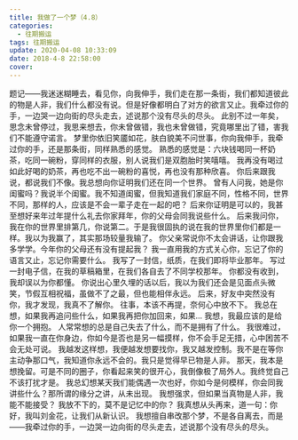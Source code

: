 ```yaml
---
title: 我做了一个梦（4.8）
categories:
  - 往期搬运
tags: 往期搬运
update: 2020-04-08 10:33:09
date: 2018-4-8 22:58:00
cover:
---
```


题记——我迷迷糊睡去，看见你，向我伸手，我们走在那一条街，我们都知道彼此的物是人非，我们什么都没有说。但是好像都明白了对方的欲言又止。我牵过你的手，一边哭一边向街的尽头走去，述说那个没有尽头的尽头。
        此别不过一年矣，思念未曾停过，我思来想去，你未曾做错，我也未曾做错，究竟哪里出了错，害我们不能遵守诺言。
        梦里你依旧笑靥如花，肤白貌美不问世事，你向我伸手，我牵过你的手，还是那条街，同样熟悉的感觉。
        熟悉的感觉是：六块钱喝同一杯奶茶，吃同一碗粉，穿同样的衣服，别人说我们是双胞胎时笑嘻嘻。
        我再没有喝过如此好喝的奶茶，再也吃不出一碗粉的喜悦，再也没有那种欣喜。
        你后来跟我说，都说我们不像。我总想向你证明我们还在同一个世界。
        曾有人问我，她是你闺蜜吗？我说半个闺蜜。我不知道闺蜜，但我知道我们家庭不同，性格不同，世界不同，那样的人，应该是不会一辈子走在一起的吧？
        后来你证明是可以的，我甚至想好来年过年提什么礼去你家拜年，你的父母会同我说些什么。
        后来我问你，我在你的世界里排第几，你说第二。于是我很固执的说在我的世界里你们都是一样。我以为我赢了，其实那场较量我输了。
        你父亲常说你不太会讲话，让你跟我多学学。今年你的父母还有没有提起我？
        我一直用我的方式关心你，忘记了你的语言又止，忘记你需要什么。
        我写了一封信，纸质，在我们即将毕业那年。
        写过一封电子信，在我的草稿箱里，在我们各自去了不同学校那年。
        你都没有收到，我却误以为你都懂。
        你说出心里久埋的话以后，我以为我们还会是见面点头微笑，节假互相祝福，虽做不了之最，但也能相伴永远。
        后来，好友中突然没有你，我才发现，我真不了解你。
        往事，本该不再提，奈何心中放不下。
        我总在想，如果我再追问些什么，如果我再把你加回来，如果...
        我想，我最应该的是给你一个拥抱。
        人常常想的总是自己失去了什么，而不是拥有了什么。
        我很难过，如果我一直在你身边，你如今是否也是另一幅摸样，你不会手足无措，心中困苦不会无处可说。
        我越发这样想，我便越发想要找你，我又越发控制。我不是在等你主动争那口气，我知道你永远不会的。我只是觉得早已物是人非。
        那天，我本是想挽留。可是不同的圈子，你看起来笑的很开心，我倒像极了局外人。我终觉自己不该打扰才是。
        我总幻想某天我们能偶遇一次也好，你如今是何模样，你会同我讲些什么？那所谓的缘分之讲，从未出现。
        我想强求，但如果当真物是人非，我能不能接受？
        我放不下的，莫不是记忆中的你？
        我真想从头再来，道一句：你好，我叫刘金花，让我们从新认识。
        我想擅自串改那个梦，不是各自离去，而是
——我牵过你的手，一边哭一边向街的尽头走去，述说那个没有尽头的尽头。